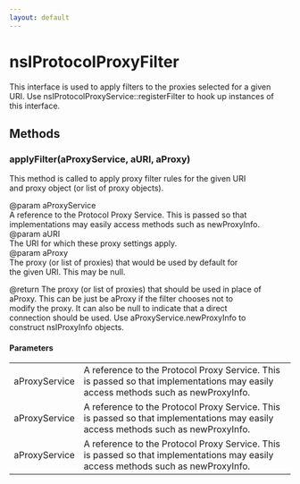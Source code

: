 ```yaml
---
layout: default
---
```


# nsIProtocolProxyFilter #
  
This interface is used to apply filters to the proxies selected for a given  
URI.  Use nsIProtocolProxyService::registerFilter to hook up instances of  
this interface.  
  

## Methods ##

### applyFilter(aProxyService, aURI, aProxy) ###
  
This method is called to apply proxy filter rules for the given URI  
and proxy object (or list of proxy objects).  
  
@param aProxyService  
       A reference to the Protocol Proxy Service.  This is passed so that  
       implementations may easily access methods such as newProxyInfo.  
@param aURI  
       The URI for which these proxy settings apply.  
@param aProxy  
       The proxy (or list of proxies) that would be used by default for  
       the given URI.  This may be null.  
  
@return The proxy (or list of proxies) that should be used in place of  
        aProxy.  This can be just be aProxy if the filter chooses not to  
        modify the proxy.  It can also be null to indicate that a direct  
        connection should be used.  Use aProxyService.newProxyInfo to  
        construct nsIProxyInfo objects.  
  

#### Parameters ####

<table>

<tr>
<td>aProxyService</td>
<td>       A reference to the Protocol Proxy Service.  This is passed so that  
       implementations may easily access methods such as newProxyInfo.  
</td>
</tr>

<tr>
<td>aProxyService</td>
<td>       A reference to the Protocol Proxy Service.  This is passed so that  
       implementations may easily access methods such as newProxyInfo.  
</td>
</tr>

<tr>
<td>aProxyService</td>
<td>       A reference to the Protocol Proxy Service.  This is passed so that  
       implementations may easily access methods such as newProxyInfo.  
</td>
</tr>

</table>
